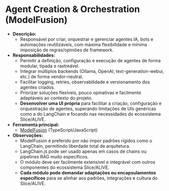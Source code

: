 # Agent Creation & Orchestration (ModelFusion)

- **Descrição:**
  - Responsável por criar, orquestrar e gerenciar agentes IA, bots e automações reutilizáveis, com máxima flexibilidade e mínima imposição de regras/opiniões de framework.
- **Responsabilidades:**
  - Permitir a definição, configuração e execução de agentes de forma modular, tipada e rastreável.
  - Integrar múltiplos backends (Ollama, OpenAI, text-generation-webui, etc.) de forma vendor-neutral.
  - Facilitar logging, retries, observabilidade e versionamento dos agentes criados.
  - Priorizar soluções flexíveis, pouco opinativas e facilmente adaptáveis ao contexto do projeto.
  - **Desenvolver uma UI própria** para facilitar a criação, configuração e orquestração de agentes, superando limitações de UIs genéricas como a do LangChain e focando nas necessidades do ecossistema Slice/ALIVE.
- **Ferramenta principal:**
  - [ModelFusion](https://modelfusion.dev/guide/) (TypeScript/JavaScript)
- **Observações:**
  - ModelFusion é preferido por não impor padrões rígidos como o LangChain, permitindo liberdade total de arquitetura.
  - LangChain.js pode ser usado apenas em casos de chains ou pipelines RAG muito específicos.
  - O módulo deve ser facilmente extensível e integrável com outros componentes do ecossistema Slice/ALIVE.
  - **Cada módulo pode demandar adaptações ou encapsulamentos específicos** para se alinhar aos padrões, integrações e cultura do Slice/ALIVE.
